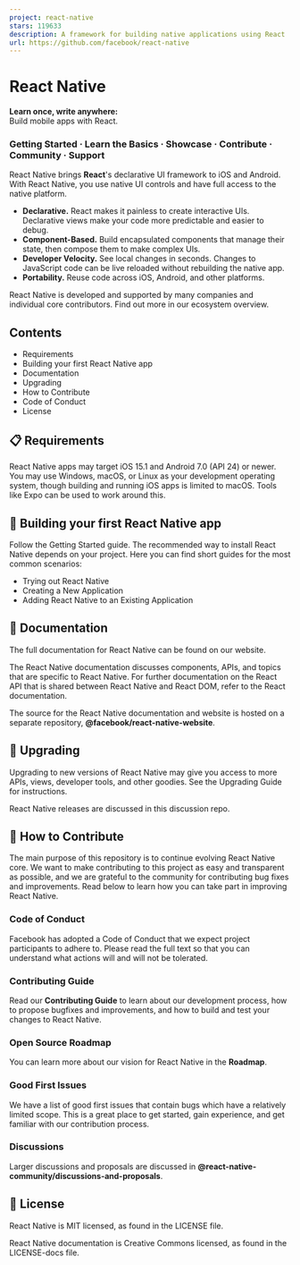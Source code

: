 ```yaml
---
project: react-native
stars: 119633
description: A framework for building native applications using React
url: https://github.com/facebook/react-native
---
```


React Native
============

**Learn once, write anywhere:**  
Build mobile apps with React.

### Getting Started · Learn the Basics · Showcase · Contribute · Community · Support

React Native brings **React**'s declarative UI framework to iOS and Android. With React Native, you use native UI controls and have full access to the native platform.

-   **Declarative.** React makes it painless to create interactive UIs. Declarative views make your code more predictable and easier to debug.
-   **Component-Based.** Build encapsulated components that manage their state, then compose them to make complex UIs.
-   **Developer Velocity.** See local changes in seconds. Changes to JavaScript code can be live reloaded without rebuilding the native app.
-   **Portability.** Reuse code across iOS, Android, and other platforms.

React Native is developed and supported by many companies and individual core contributors. Find out more in our ecosystem overview.

Contents
--------

-   Requirements
-   Building your first React Native app
-   Documentation
-   Upgrading
-   How to Contribute
-   Code of Conduct
-   License

📋 Requirements
---------------

React Native apps may target iOS 15.1 and Android 7.0 (API 24) or newer. You may use Windows, macOS, or Linux as your development operating system, though building and running iOS apps is limited to macOS. Tools like Expo can be used to work around this.

🎉 Building your first React Native app
---------------------------------------

Follow the Getting Started guide. The recommended way to install React Native depends on your project. Here you can find short guides for the most common scenarios:

-   Trying out React Native
-   Creating a New Application
-   Adding React Native to an Existing Application

📖 Documentation
----------------

The full documentation for React Native can be found on our website.

The React Native documentation discusses components, APIs, and topics that are specific to React Native. For further documentation on the React API that is shared between React Native and React DOM, refer to the React documentation.

The source for the React Native documentation and website is hosted on a separate repository, **@facebook/react-native-website**.

🚀 Upgrading
------------

Upgrading to new versions of React Native may give you access to more APIs, views, developer tools, and other goodies. See the Upgrading Guide for instructions.

React Native releases are discussed in this discussion repo.

👏 How to Contribute
--------------------

The main purpose of this repository is to continue evolving React Native core. We want to make contributing to this project as easy and transparent as possible, and we are grateful to the community for contributing bug fixes and improvements. Read below to learn how you can take part in improving React Native.

### Code of Conduct

Facebook has adopted a Code of Conduct that we expect project participants to adhere to. Please read the full text so that you can understand what actions will and will not be tolerated.

### Contributing Guide

Read our **Contributing Guide** to learn about our development process, how to propose bugfixes and improvements, and how to build and test your changes to React Native.

### Open Source Roadmap

You can learn more about our vision for React Native in the **Roadmap**.

### Good First Issues

We have a list of good first issues that contain bugs which have a relatively limited scope. This is a great place to get started, gain experience, and get familiar with our contribution process.

### Discussions

Larger discussions and proposals are discussed in **@react-native-community/discussions-and-proposals**.

📄 License
----------

React Native is MIT licensed, as found in the LICENSE file.

React Native documentation is Creative Commons licensed, as found in the LICENSE-docs file.
